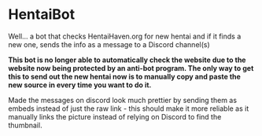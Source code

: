 # HentaiBot
Well... a bot that checks HentaiHaven.org for new hentai and if it finds a new one, sends the info as a message to a Discord channel(s)

<b>This bot is no longer able to automatically check the website due to the website now being protected by an anti-bot program. The only way to get this to send out the new hentai now is to manually copy and paste the new source in every time you want to do it.</b>

Made the messages on discord look much prettier by sending them as embeds instead of just the raw link - this should make it more reliable as it manually links the picture instead of relying on Discord to find the thumbnail.

